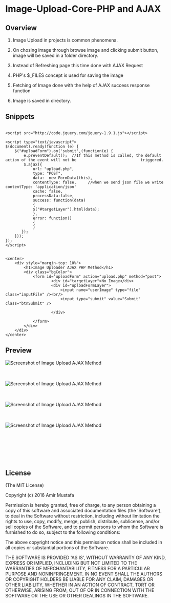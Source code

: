 # Image-Upload-Core-PHP and AJAX

## Overview

1. Image Upload in projects is common phenomena.

2. On chosing image through browse image and clicking submit button, image will be saved in a folder directory.

3. Instead of Refreshing page this time done with AJAX Request

4. PHP's $_FILES concept is used for saving the image

5. Fetching of Image done with the help of AJAX success response function 

6. Image is saved in directory.

## Snippets

```

<script src="http://code.jquery.com/jquery-1.9.1.js"></script>

<script type="text/javascript">
$(document).ready(function (e) {
	$("#uploadForm").on('submit',(function(e) {
		e.preventDefault();  //If this method is called, the default action of the event will not be 							triggered.
		$.ajax({
        	url: "upload.php",
			type: "POST",
			data:  new FormData(this),
			contentType: false,     //when we send json file we write contentType: 'application/json'
    	    cache: false,
			processData:false,
			success: function(data)
		    {
			$("#targetLayer").html(data);
		    },
		  	error: function() 
	    	{
	    	} 	        
	   });
	}));
});
</script>


<center>
	<div style="margin-top: 10%">
		<h1>Image Uploader AJAX PHP Method</h1>
		<div class="bgColor">
			<form id="uploadForm" action="upload.php" method="post">
					<div id="targetLayer">No Image</div>
					<div id="uploadFormLayer">
						<input name="userImage" type="file" class="inputFile" /><br/>
						<input type="submit" value="Submit" class="btnSubmit" />
				
					</div>

			</form>
		</div>
	</div>
</center>

```

## Preview


![Screenshot of Image Upload AJAX Method ](https://cloud.githubusercontent.com/assets/15896579/25558048/75bdca78-2d3c-11e7-8922-698850d26505.png?raw=true "Screenshot of Image Upload")
<br/><br/><br/>

![Screenshot of Image Upload AJAX Method ](https://cloud.githubusercontent.com/assets/15896579/25558051/79c60518-2d3c-11e7-9150-da05f1234dd1.png?raw=true "Screenshot of Image Upload")
<br/><br/><br/>

![Screenshot of Image Upload AJAX Method ](https://cloud.githubusercontent.com/assets/15896579/25558052/79cf8c28-2d3c-11e7-8515-4c98d125b28f.png?raw=true "Screenshot of Image Upload")
<br/><br/><br/>

![Screenshot of Image Upload AJAX Method ](https://cloud.githubusercontent.com/assets/15896579/25558053/79f947e8-2d3c-11e7-9319-9031e3971800.png?raw=true "Screenshot of Image Upload")
<br/><br/><br/>

<br/><br/><br/>




## License

(The MIT License)

Copyright (c) 2016 Amir Mustafa

Permission is hereby granted, free of charge, to any person obtaining
a copy of this software and associated documentation files (the
'Software'), to deal in the Software without restriction, including
without limitation the rights to use, copy, modify, merge, publish,
distribute, sublicense, and/or sell copies of the Software, and to
permit persons to whom the Software is furnished to do so, subject to
the following conditions:

The above copyright notice and this permission notice shall be
included in all copies or substantial portions of the Software.

THE SOFTWARE IS PROVIDED 'AS IS', WITHOUT WARRANTY OF ANY KIND,
EXPRESS OR IMPLIED, INCLUDING BUT NOT LIMITED TO THE WARRANTIES OF
MERCHANTABILITY, FITNESS FOR A PARTICULAR PURPOSE AND NONINFRINGEMENT.
IN NO EVENT SHALL THE AUTHORS OR COPYRIGHT HOLDERS BE LIABLE FOR ANY
CLAIM, DAMAGES OR OTHER LIABILITY, WHETHER IN AN ACTION OF CONTRACT,
TORT OR OTHERWISE, ARISING FROM, OUT OF OR IN CONNECTION WITH THE
SOFTWARE OR THE USE OR OTHER DEALINGS IN THE SOFTWARE.

